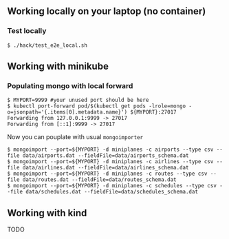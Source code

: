 

## Working locally on your laptop (no container)

### Test locally

```shell
$ ./hack/test_e2e_local.sh
```


## Working with minikube

### Populating mongo with local forward
```shell
$ MYPORT=9999 #your unused port should be here
$ kubectl port-forward pod/$(kubectl get pods -lrole=mongo -o=jsonpath='{.items[0].metadata.name}') ${MYPORT}:27017
Forwarding from 127.0.0.1:9999 -> 27017
Forwarding from [::1]:9999 -> 27017
```

Now you can pouplate with usual `mongoimporter`

```shell
$ mongoimport --port=${MYPORT} -d miniplanes -c airports --type csv --file data/airports.dat --fieldFile=data/airports_schema.dat
$ mongoimport --port=${MYPORT} -d miniplanes -c airlines --type csv --file data/airlines.dat --fieldFile=data/airlines_schema.dat
$ mongoimport --port=${MYPORT} -d miniplanes -c routes --type csv --file data/routes.dat --fieldFile=data/routes_schema.dat
$ mongoimport --port=${MYPORT} -d miniplanes -c schedules --type csv --file data/schedules.dat --fieldFile=data/schedules_schema.dat
```

## Working with kind

TODO
